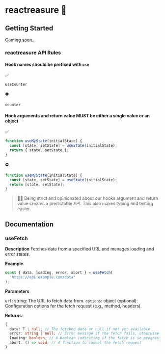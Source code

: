 # reactreasure 🎣

## Getting Started

Coming soon...

### reactreasure API Rules

#### Hook names should be prefixed with `use`

✅

`useCounter`

⛔️

`counter`

#### Hook arguments and return value MUST be either a single value or an object

✅

```javascript
function useMyState(initialState) {
  const [state, setState] = useState(initialState);
  return { state, setState };
}
```

⛔️

```javascript
function useMyState(initialState) {
  const [state, setState] = useState(initialState);
  return [state, setState];
}
```

> 🧙‍♂️ Being strict and opinionated about our hooks argument and return value creates a predictable API. This also makes typing and testing easier.

## Documentation

### useFetch

**Description** Fetches data from a specified URL and manages loading and error states.

**Example**

```javascript
const { data, loading, error, abort } = useFetch(
  'https://api.example.com/data'
);
```

**Parameters**

`url`: string: The URL to fetch data from.
`options`: object (optional): Configuration options for the fetch request (e.g., method, headers).

**Returns**:

```typescript
{
  data: T | null; // The fetched data or null if not yet available
  error: string | null; // Error message if the fetch fails, otherwise null
  loading: boolean; // A boolean indicating if the fetch is in progress
  abort: () => void; // A function to cancel the fetch request
}
```
